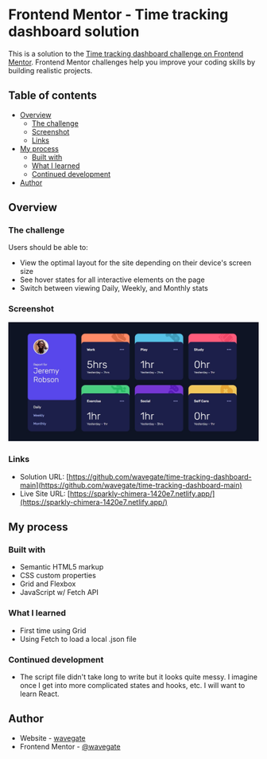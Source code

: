 # Frontend Mentor - Time tracking dashboard solution

This is a solution to the [Time tracking dashboard challenge on Frontend Mentor](https://www.frontendmentor.io/challenges/time-tracking-dashboard-UIQ7167Jw). Frontend Mentor challenges help you improve your coding skills by building realistic projects.

## Table of contents

- [Overview](#overview)
  - [The challenge](#the-challenge)
  - [Screenshot](#screenshot)
  - [Links](#links)
- [My process](#my-process)
  - [Built with](#built-with)
  - [What I learned](#what-i-learned)
  - [Continued development](#continued-development)
- [Author](#author)

## Overview

### The challenge

Users should be able to:

- View the optimal layout for the site depending on their device's screen size
- See hover states for all interactive elements on the page
- Switch between viewing Daily, Weekly, and Monthly stats

### Screenshot

![](./screenshot.jpg)

### Links

- Solution URL: [https://github.com/wavegate/time-tracking-dashboard-main](https://github.com/wavegate/time-tracking-dashboard-main)
- Live Site URL: [https://sparkly-chimera-1420e7.netlify.app/](https://sparkly-chimera-1420e7.netlify.app/)

## My process

### Built with

- Semantic HTML5 markup
- CSS custom properties
- Grid and Flexbox
- JavaScript w/ Fetch API

### What I learned

- First time using Grid
- Using Fetch to load a local .json file

### Continued development

- The script file didn't take long to write but it looks quite messy. I imagine once I get into more complicated states and hooks, etc. I will want to learn React.

## Author

- Website - [wavegate](https://github.com/wavegate)
- Frontend Mentor - [@wavegate](https://www.frontendmentor.io/profile/wavegate)
